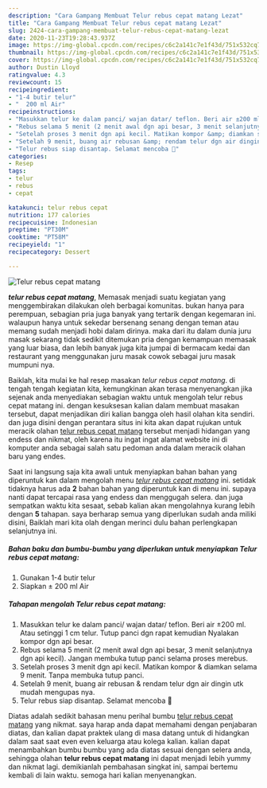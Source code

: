 ```yaml
---
description: "Cara Gampang Membuat Telur rebus cepat matang Lezat"
title: "Cara Gampang Membuat Telur rebus cepat matang Lezat"
slug: 2424-cara-gampang-membuat-telur-rebus-cepat-matang-lezat
date: 2020-11-23T19:28:43.937Z
image: https://img-global.cpcdn.com/recipes/c6c2a141c7e1f43d/751x532cq70/telur-rebus-cepat-matang-foto-resep-utama.jpg
thumbnail: https://img-global.cpcdn.com/recipes/c6c2a141c7e1f43d/751x532cq70/telur-rebus-cepat-matang-foto-resep-utama.jpg
cover: https://img-global.cpcdn.com/recipes/c6c2a141c7e1f43d/751x532cq70/telur-rebus-cepat-matang-foto-resep-utama.jpg
author: Dustin Lloyd
ratingvalue: 4.3
reviewcount: 15
recipeingredient:
- "1-4 butir telur"
- "  200 ml Air"
recipeinstructions:
- "Masukkan telur ke dalam panci/ wajan datar/ teflon. Beri air ±200 ml. Atau setinggi 1 cm telur. Tutup panci dgn rapat kemudian Nyalakan kompor dgn api besar."
- "Rebus selama 5 menit (2 menit awal dgn api besar, 3 menit selanjutnya dgn api kecil). Jangan membuka tutup panci selama proses merebus."
- "Setelah proses 3 menit dgn api kecil. Matikan kompor &amp; diamkan selama 9 menit. Tanpa membuka tutup panci."
- "Setelah 9 menit, buang air rebusan &amp; rendam telur dgn air dingin utk mudah mengupas nya."
- "Telur rebus siap disantap. Selamat mencoba 🥰"
categories:
- Resep
tags:
- telur
- rebus
- cepat

katakunci: telur rebus cepat 
nutrition: 177 calories
recipecuisine: Indonesian
preptime: "PT30M"
cooktime: "PT58M"
recipeyield: "1"
recipecategory: Dessert

---
```



![Telur rebus cepat matang](https://img-global.cpcdn.com/recipes/c6c2a141c7e1f43d/751x532cq70/telur-rebus-cepat-matang-foto-resep-utama.jpg)

<b><i>telur rebus cepat matang</i></b>, Memasak menjadi suatu kegiatan yang menggembirakan dilakukan oleh berbagai komunitas. bukan hanya para perempuan, sebagian pria juga banyak yang tertarik dengan kegemaran ini. walaupun hanya untuk sekedar bersenang senang dengan teman atau memang sudah menjadi hobi dalam dirinya. maka dari itu dalam dunia juru masak sekarang tidak sedikit ditemukan pria dengan kemampuan memasak yang luar biasa, dan lebih banyak juga kita jumpai di bermacam kedai dan restaurant yang menggunakan juru masak cowok sebagai juru masak mumpuni nya.

Baiklah, kita mulai ke hal resep masakan <i>telur rebus cepat matang</i>. di tengah tengah kegiatan kita, kemungkinan akan terasa menyenangkan jika sejenak anda menyediakan sebagian waktu untuk mengolah telur rebus cepat matang ini. dengan kesuksesan kalian dalam membuat masakan tersebut, dapat menjadikan diri kalian bangga oleh hasil olahan kita sendiri. dan juga disini dengan perantara situs ini kita akan dapat rujukan untuk meracik olahan <u>telur rebus cepat matang</u> tersebut menjadi hidangan yang endess dan nikmat, oleh karena itu ingat ingat alamat website ini di komputer anda sebagai salah satu pedoman anda dalam meracik olahan baru yang endes.




Saat ini langsung saja kita awali untuk menyiapkan bahan bahan yang diperuntuk kan dalam mengolah menu <u><i>telur rebus cepat matang</i></u> ini. setidak tidaknya harus ada <b>2</b> bahan bahan yang diperuntuk kan di menu ini. supaya nanti dapat tercapai rasa yang endess dan menggugah selera. dan juga sempatkan waktu kita sesaat, sebab kalian akan mengolahnya kurang lebih dengan <b>5</b> tahapan. saya berharap semua yang diperlukan sudah anda miliki disini, Baiklah mari kita olah dengan merinci dulu bahan perlengkapan selanjutnya ini.

<!--inarticleads1-->

##### Bahan baku dan bumbu-bumbu yang diperlukan untuk menyiapkan Telur rebus cepat matang:

1. Gunakan 1-4 butir telur
1. Siapkan  ± 200 ml Air




<!--inarticleads2-->

##### Tahapan mengolah Telur rebus cepat matang:

1. Masukkan telur ke dalam panci/ wajan datar/ teflon. Beri air ±200 ml. Atau setinggi 1 cm telur. Tutup panci dgn rapat kemudian Nyalakan kompor dgn api besar.
1. Rebus selama 5 menit (2 menit awal dgn api besar, 3 menit selanjutnya dgn api kecil). Jangan membuka tutup panci selama proses merebus.
1. Setelah proses 3 menit dgn api kecil. Matikan kompor &amp; diamkan selama 9 menit. Tanpa membuka tutup panci.
1. Setelah 9 menit, buang air rebusan &amp; rendam telur dgn air dingin utk mudah mengupas nya.
1. Telur rebus siap disantap. Selamat mencoba 🥰




Diatas adalah sedikit bahasan menu perihal bumbu <u>telur rebus cepat matang</u> yang nikmat. saya harap anda dapat memahami dengan penjabaran diatas, dan kalian dapat praktek ulang di masa datang untuk di hidangkan dalam saat saat even even keluarga atau kolega kalian. kalian dapat menambahkan bumbu bumbu yang ada diatas sesuai dengan selera anda, sehingga olahan <b>telur rebus cepat matang</b> ini dapat menjadi lebih yummy dan nikmat lagi. demikianlah pembahasan singkat ini, sampai bertemu kembali di lain waktu. semoga hari kalian menyenangkan.
